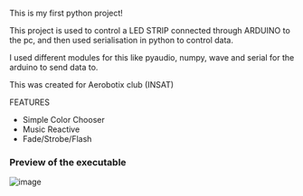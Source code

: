 This is my first python project!

This project is used to control a LED STRIP connected through ARDUINO to the pc, and then used serialisation in python to control data.

I used different modules for this like pyaudio, numpy, wave and serial for the arduino to send data to.

This was created for Aerobotix club (INSAT)


FEATURES
  - Simple Color Chooser
  - Music Reactive
  - Fade/Strobe/Flash

### Preview of the executable
![image](https://github.com/Makoorr/LED-GUI/assets/99105286/6cce84fd-694c-42fa-a726-7f77160e27f2)
